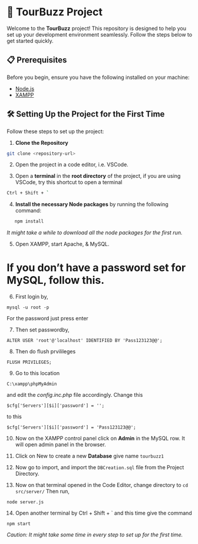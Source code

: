 # 🚀 TourBuzz Project

Welcome to the **TourBuzz** project! This repository is designed to help you set up your development environment seamlessly. Follow the steps below to get started quickly.

## 📋 Prerequisites

Before you begin, ensure you have the following installed on your machine:

- [Node.js](https://nodejs.org/) 
- [XAMPP](https://www.apachefriends.org/index.html)

## 🛠️ Setting Up the Project for the First Time

Follow these steps to set up the project:

1. **Clone the Repository**
```bash
git clone <repository-url>
```

2. Open the project in a code editor, i.e. VSCode.

3. Open a **terminal** in the **root directory** of the project, if you are using VSCode, try this shortcut to open a terminal
```bash
Ctrl + Shift + `
```

4. **Install the necessary Node packages** by running the following command:
```bash
   npm install
```
*It might take a while to download all the node packages for the first run.*

5. Open XAMPP, start Apache, & MySQL.


# If you don’t have a password set for MySQL, follow this.

6. First login by,
```shell
mysql -u root -p
```
For the password just press enter

7. Then set passwordby,
```
ALTER USER 'root'@'localhost' IDENTIFIED BY 'Pass123123@@';
```
8. Then do flush prvilileges
```
FLUSH PRIVILEGES;
```
9. Go to this location 
```
C:\xampp\phpMyAdmin
``` 
and edit the *config.inc.php* file accordingly.
Change this 
```
$cfg['Servers'][$i]['password'] = '';
```
to this 
```
$cfg['Servers'][$i]['password'] = 'Pass123123@@';
```
10. Now on the XAMPP control panel click on **Admin** in the MySQL row. It will
open admin panel in the browser.

11. Click on New to create a new **Database** give name 
```tourbuzz1```
12. Now go to import, and import the ```DBCreation.sql``` file from the Project Directory.
13. Now on that terminal opened in the Code Editor, change directory to
```cd src/server/```
Then run,
```shell
node server.js
```


14. Open another terminal by Ctrl + Shift + ` and this time give the command
```shell
npm start
```

*Caution: It might take some time in every step to set up for the first time.*

